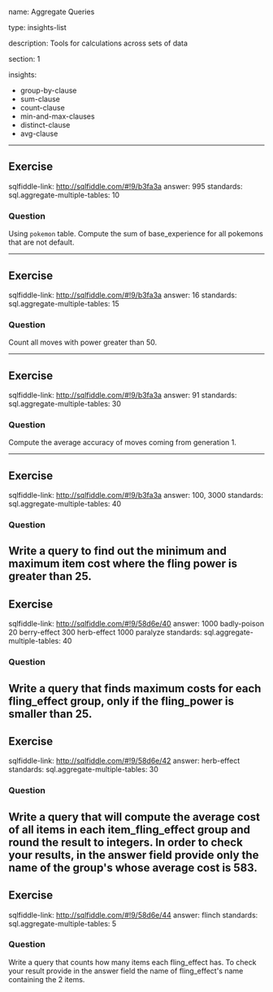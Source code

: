 name: Aggregate Queries

type: insights-list

description: Tools for calculations across sets of data

section: 1

insights:
  - group-by-clause
  - sum-clause
  - count-clause
  - min-and-max-clauses
  - distinct-clause
  - avg-clause

---
## Exercise
sqlfiddle-link: http://sqlfiddle.com/#!9/b3fa3a
answer: 995
standards:
  sql.aggregate-multiple-tables: 10
### Question
Using `pokemon` table. Compute the sum of base_experience for all pokemons that are not default.

---
## Exercise
sqlfiddle-link: http://sqlfiddle.com/#!9/b3fa3a
answer: 16
standards:
  sql.aggregate-multiple-tables: 15
### Question
Count all moves with power greater than 50.

---
## Exercise
sqlfiddle-link: http://sqlfiddle.com/#!9/b3fa3a
answer: 91
standards:
  sql.aggregate-multiple-tables: 30
### Question
Compute the average accuracy of moves coming from generation 1.

---
## Exercise
sqlfiddle-link: http://sqlfiddle.com/#!9/b3fa3a
answer: 100, 3000
standards:
  sql.aggregate-multiple-tables: 40
### Question
Write a query to find out the minimum and maximum item cost where the fling power is greater than 25.
---
## Exercise
sqlfiddle-link: http://sqlfiddle.com/#!9/58d6e/40
answer: 1000	badly-poison
        20	berry-effect
        300	herb-effect
        1000	paralyze
standards:
  sql.aggregate-multiple-tables: 40
### Question
Write a query that finds maximum costs for each fling_effect group, only if the fling_power is smaller than 25.
---
## Exercise
sqlfiddle-link: http://sqlfiddle.com/#!9/58d6e/42
answer: herb-effect
standards:
  sql.aggregate-multiple-tables: 30
### Question
Write a query that will compute the average cost of all items in each item_fling_effect group and round the result to integers.
In order to check your results, in the answer field provide only the name of the group's whose average cost is 583.
---
## Exercise
sqlfiddle-link: http://sqlfiddle.com/#!9/58d6e/44
answer: flinch
standards:
  sql.aggregate-multiple-tables: 5
### Question
Write a query that counts how many items each fling_effect has. To check your result provide in the answer field the name of
fling_effect's name containing the 2 items.
